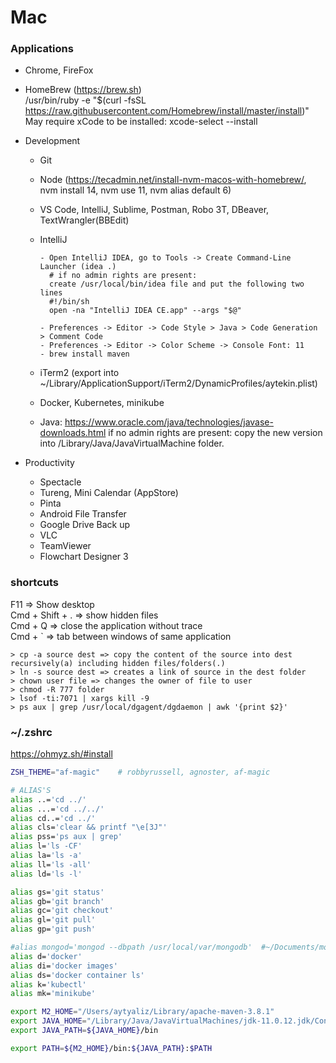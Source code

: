 # Mac

### Applications

- Chrome, FireFox
- HomeBrew (https://brew.sh)  
  /usr/bin/ruby -e "$(curl -fsSL https://raw.githubusercontent.com/Homebrew/install/master/install)"  
  May require xCode to be installed: xcode-select --install
- Development

  - Git
  - Node (https://tecadmin.net/install-nvm-macos-with-homebrew/, nvm install 14, nvm use 11, nvm alias default 6)
  - VS Code, IntelliJ, Sublime, Postman, Robo 3T, DBeaver, TextWrangler(BBEdit)
  - IntelliJ

    ```
    - Open IntelliJ IDEA, go to Tools -> Create Command-Line Launcher (idea .)
      # if no admin rights are present:
      create /usr/local/bin/idea file and put the following two lines
      #!/bin/sh
      open -na "IntelliJ IDEA CE.app" --args "$@"

    - Preferences -> Editor -> Code Style > Java > Code Generation > Comment Code
    - Preferences -> Editor -> Color Scheme -> Console Font: 11
    - brew install maven
    ```

  - iTerm2 (export into ~/Library/ApplicationSupport/iTerm2/DynamicProfiles/aytekin.plist)
  - Docker, Kubernetes, minikube
  - Java: https://www.oracle.com/java/technologies/javase-downloads.html
    if no admin rights are present: copy the new version into /Library/Java/JavaVirtualMachine folder.

- Productivity
  - Spectacle
  - Tureng, Mini Calendar (AppStore)
  - Pinta
  - Android File Transfer
  - Google Drive Back up
  - VLC
  - TeamViewer
  - Flowchart Designer 3

### shortcuts

F11 => Show desktop  
Cmd + Shift + . => show hidden files  
Cmd + Q => close the application without trace  
Cmd + \` => tab between windows of same application

```
> cp -a source dest => copy the content of the source into dest recursively(a) including hidden files/folders(.)
> ln -s source dest => creates a link of source in the dest folder
> chown user file => changes the owner of file to user
> chmod -R 777 folder
> lsof -ti:7071 | xargs kill -9
> ps aux | grep /usr/local/dgagent/dgdaemon | awk '{print $2}'
```

### ~/.zshrc

https://ohmyz.sh/#install

```sh
ZSH_THEME="af-magic"	# robbyrussell, agnoster, af-magic

# ALIAS'S
alias ..='cd ../'
alias ...='cd ../../'
alias cd..='cd ../'
alias cls='clear && printf "\e[3J"'
alias pss='ps aux | grep'
alias l='ls -CF'
alias la='ls -a'
alias ll='ls -all'
alias ld='ls -l'

alias gs='git status'
alias gb='git branch'
alias gc='git checkout'
alias gl='git pull'
alias gp='git push'

#alias mongod='mongod --dbpath /usr/local/var/mongodb'  #~/Documents/mongodb/data/db'
alias d='docker'
alias di='docker images'
alias ds='docker container ls'
alias k='kubectl'
alias mk='minikube'

export M2_HOME="/Users/aytyaliz/Library/apache-maven-3.8.1"
export JAVA_HOME="/Library/Java/JavaVirtualMachines/jdk-11.0.12.jdk/Contents/Home"
export JAVA_PATH=${JAVA_HOME}/bin

export PATH=${M2_HOME}/bin:${JAVA_PATH}:$PATH
```
